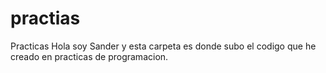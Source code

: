 # practias
Practicas
Hola soy Sander y esta carpeta es donde subo el codigo que he creado
en practicas de programacion.
